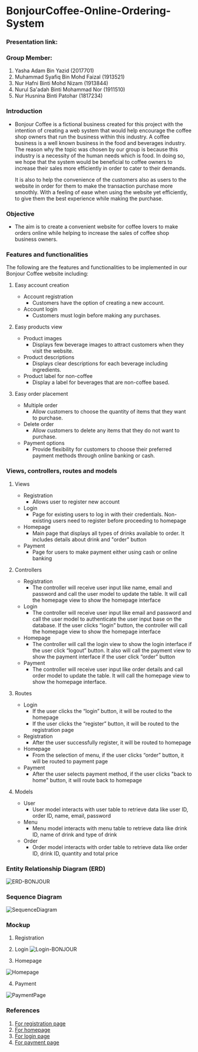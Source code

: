 # BonjourCoffee-Online-Ordering-System

### Presentation link:
### Group Member:

1. Yasha Adam Bin Yazid (2017701)
2. Muhammad Syafiq Bin Mohd Faizal (1913521)
3. Nur Hafni Binti Mohd Nizam (1913844)
4. Nurul Sa'adah Binti Mohammad Nor (1911510)
5. Nur Husnina Binti Patohar (1817234)

### Introduction
   - Bonjour Coffee is a fictional business created for this project with the intention of creating a web system that would help encourage the coffee shop owners that run the        business within this industry. A coffee business is a well known business in the food and beverages industry. The reason why the topic was chosen by our group is because        this industry is a necessity of the human needs which is food. In doing so, we hope that the system would be beneficial to coffee owners to increase their sales more            efficiently in order to cater to their demands.
 
     It is also to help the convenience of the customers also as users to the website in order for them to make the transaction purchase more smoothly. With a feeling of ease        when using the website yet efficiently, to give them the best experience while making the purchase.

   
### Objective
   - The aim is to create a convenient website for coffee lovers to make orders online while helping to increase the sales of coffee shop business owners. 

### Features and functionalities

The following are the features and functionalities to be implemented in our Bonjour Coffee website including:  

1. Easy account creation
   - Account registration
      - Customers have the option of creating a new account.
   - Account login
      - Customers must login before making any purchases.  
 
2. Easy products view
   - Product images
      - Displays few beverage images to attract customers when they visit the website.
   - Product descriptions
      - Displays clear descriptions for each beverage including ingredients.  
   - Product label for non-coffee
      - Display a label for beverages that are non-coffee based. 
 
3. Easy order placement
   - Multiple order 
      - Allow customers to choose the quantity of items that they want to purchase. 
   - Delete order
      - Allow customers to delete any items that they do not want to purchase.  
   - Payment options
      - Provide flexibility for customers to choose their preferred payment methods through online banking or cash.  
 
### Views, controllers, routes and models
1. Views
   - Registration
     - Allows user to register new account
   - Login
     - Page for existing users to log in with their credentials. Non-existing users need to register before proceeding to homepage
   - Homepage
     - Main page that displays all types of drinks available to order. It includes details about drink and "order" button
   - Payment
     - Page for users to make payment either using cash or online banking

2. Controllers 
   - Registration
     - The controller will receive user input like name, email and password and call the user model to update the table. It will call the homepage view to show the homepage interface
   - Login
     - The controller will receive user input like email and password and call the user model to authenticate the user input base on the database. If the user clicks “login” button, the controller will call the homepage view to show the homepage interface
   - Homepage
     - The controller will call the login view to show the login interface if the user click “logout” button. It also will call the payment view to show the payment interface if the user click “order” button
   - Payment
     - The controller will receive user input like order details and call order model to update the table. It will call the homepage view to show the homepage interface.
3. Routes
   - Login
     - If the user clicks the “login” button, it will be routed to the homepage
     - If the user clicks the “register” button, it will be routed to the registration page
   - Registration
     - After the user successfully register, it will be routed to homepage
   - Homepage
     - From the selection of menu, if the user clicks “order” button, it will be routed to payment page
   - Payment
     - After the user selects payment method, if the user clicks "back to home" button,  it will route back to homepage

4. Models
   - User
     - User model interacts with user table to retrieve data like user ID, order ID, name, email, password
   - Menu
     - Menu model interacts with menu table to retrieve data like drink ID, name of drink and type of drink
   - Order
     - Order model interacts with order table to retrieve data like order ID, drink ID, quantity and total price

### Entity Relationship Diagram (ERD)

![ERD-BONJOUR](https://user-images.githubusercontent.com/77189967/146671425-24afcb17-0b7b-4cd4-b4b2-ec49182fb1e5.png)


### Sequence Diagram

![SequenceDiagram](https://user-images.githubusercontent.com/91930567/146668501-159dd66d-e3ab-46ee-a03e-decea628c321.jpeg)


### Mockup

1. Registration


2. Login
![Login-BONJOUR](https://user-images.githubusercontent.com/77189967/146671754-1df54d1f-1c3a-4b86-9fc2-fd53e3b781aa.png)

3. Homepage

![Homepage](https://user-images.githubusercontent.com/92074138/146667627-00c0b256-c0c9-4da6-b502-4c15938810eb.png)

4. Payment

![PaymentPage](https://user-images.githubusercontent.com/91930567/146668488-c22ad045-6357-4983-86b8-cc0ad2ac87dc.jpeg)


### References
1. [For registration page](https://dribbble.com/shots/16780006-Coffee-Shop-App-UI-Design/attachments/11830640?mode=media)
2. [For homepage](https://richiamocoffee.com/)
3. [For login page](https://card.sbux.com.my/login)
4. [For payment page](https://www.foodpanda.my/)





